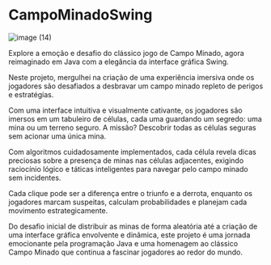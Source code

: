 # CampoMinadoSwing

![image (14)](https://github.com/joaoaugusto543/CampoMinadoSwing/assets/119535029/46066e87-495a-4f9c-8922-29ca363e46c3)

Explore a emoção e desafio do clássico jogo de Campo Minado, agora reimaginado em Java com a elegância da interface gráfica Swing.

Neste projeto, mergulhei na criação de uma experiência imersiva onde os jogadores são desafiados a desbravar um campo minado repleto de perigos e estratégias.

Com uma interface intuitiva e visualmente cativante, os jogadores são imersos em um tabuleiro de células, cada uma guardando um segredo: uma mina ou um terreno seguro. A missão? Descobrir todas as células seguras sem acionar uma única mina.

Com algoritmos cuidadosamente implementados, cada célula revela dicas preciosas sobre a presença de minas nas células adjacentes, exigindo raciocínio lógico e táticas inteligentes para navegar pelo campo minado sem incidentes.

Cada clique pode ser a diferença entre o triunfo e a derrota, enquanto os jogadores marcam suspeitas, calculam probabilidades e planejam cada movimento estrategicamente.

Do desafio inicial de distribuir as minas de forma aleatória até a criação de uma interface gráfica envolvente e dinâmica, este projeto é uma jornada emocionante pela programação Java e uma homenagem ao clássico Campo Minado que continua a fascinar jogadores ao redor do mundo.
